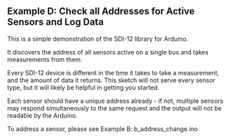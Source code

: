 [//]: # ( @page example_d_page Example D: Check all Addresses for Active Sensors and Log Data )
## Example D: Check all Addresses for Active Sensors and Log Data

This is a simple demonstration of the SDI-12 library for Arduino.

It discovers the address of all sensors active on a single bus and takes measurements from them.

Every SDI-12 device is different in the time it takes to take a measurement, and the amount of data it returns.  This sketch will not serve every sensor type, but it will likely be helpful in getting you started.

Each sensor should have a unique address already - if not, multiple sensors may respond simultaneously to the same request and the output will not be readable by the Arduino.

To address a sensor, please see Example B: b_address_change.ino

[//]: # ( @section d_simple_logger_pio PlatformIO Configuration )

[//]: # ( @include{lineno} d_simple_logger/platformio.ini )

[//]: # ( @section d_simple_logger_code The Complete Example )
